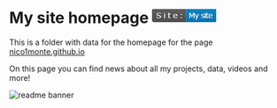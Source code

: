 # My site homepage <img alt="Site Badge" src="./data_src/sitemysite.png"/>

This is a folder with data for the homepage for the page [nico1monte.github.io](https://nico1monte.github.io)

On this page you can find news about all my projects, data, videos and more!

![readme banner](./data_src/banner.png)
